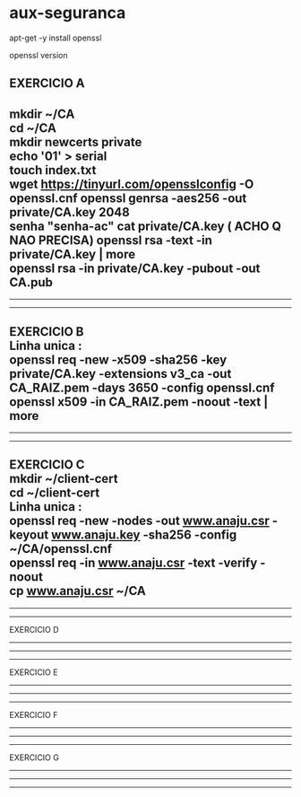 # aux-seguranca

apt-get -y install openssl

openssl version

EXERCICIO A <br>
---------------------------
mkdir ~/CA <br>
cd ~/CA <br>
mkdir newcerts private <br>
echo '01' > serial <br>
touch index.txt <br>
wget https://tinyurl.com/opensslconfig -O openssl.cnf
openssl genrsa -aes256 -out private/CA.key 2048 <br>
senha "senha-ac"
cat private/CA.key ( ACHO Q NAO PRECISA)
openssl rsa -text -in private/CA.key | more <br>
openssl rsa -in private/CA.key -pubout -out CA.pub
---------------------------
---------------------------
---------------------------
EXERCICIO B <br>
Linha unica : <br>
openssl req -new -x509 -sha256 -key private/CA.key -extensions v3_ca -out CA_RAIZ.pem -days 3650 -config openssl.cnf
openssl x509 -in CA_RAIZ.pem -noout -text | more
---------------------------
---------------------------
---------------------------
EXERCICIO C <br>
mkdir ~/client-cert <br>
cd ~/client-cert <br>
Linha unica :  <br>
openssl req -new -nodes -out www.anaju.csr -keyout www.anaju.key -sha256 -config ~/CA/openssl.cnf <br>
openssl req -in www.anaju.csr -text -verify -noout  <br>
cp www.anaju.csr ~/CA  <br>
---------------------------
---------------------------
---------------------------
EXERCICIO D <br>







---------------------------
---------------------------
---------------------------
EXERCICIO E <br>







---------------------------
---------------------------
---------------------------
EXERCICIO F <br>







---------------------------
---------------------------
---------------------------
EXERCICIO G <br>







---------------------------
---------------------------
---------------------------
